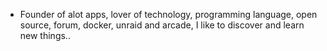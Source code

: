 - Founder of alot apps, lover of technology, programming language, open source, forum, docker, unraid and arcade, I like to discover and learn new things..
  <br>






























































































































































































































































































